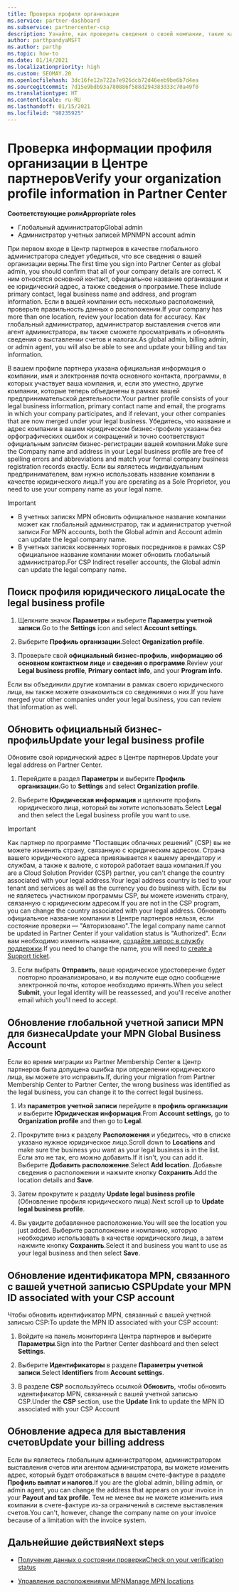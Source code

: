 ```yaml
---
title: Проверка профиля организации
ms.service: partner-dashboard
ms.subservice: partnercenter-csp
description: Узнайте, как проверить сведения о своей компании, такие как основной контакт, адрес и сведения о программе. Вы можете также обновить свой юридический адрес и адрес для выставления счетов.
author: parthpandyaMSFT
ms.author: parthp
ms.topic: how-to
ms.date: 01/14/2021
ms.localizationpriority: high
ms.custom: SEOMAY.20
ms.openlocfilehash: 3dc16fe12a722a7e926dcb72d46eeb9be6b7d4ea
ms.sourcegitcommit: 7d15e9bdb93a780886f588d294383d33c70a49f0
ms.translationtype: HT
ms.contentlocale: ru-RU
ms.lasthandoff: 01/15/2021
ms.locfileid: "98235925"
---
```

# <a name="verify-your-organization-profile-information-in-partner-center"></a><span data-ttu-id="026fc-104">Проверка информации профиля организации в Центре партнеров</span><span class="sxs-lookup"><span data-stu-id="026fc-104">Verify your organization profile information in Partner Center</span></span>

<span data-ttu-id="026fc-105">**Соответствующие роли**</span><span class="sxs-lookup"><span data-stu-id="026fc-105">**Appropriate roles**</span></span>

- <span data-ttu-id="026fc-106">Глобальный администратор</span><span class="sxs-lookup"><span data-stu-id="026fc-106">Global admin</span></span>
- <span data-ttu-id="026fc-107">Администратор учетных записей MPN</span><span class="sxs-lookup"><span data-stu-id="026fc-107">MPN account admin</span></span>

<span data-ttu-id="026fc-108">При первом входе в Центр партнеров в качестве глобального администратора следует убедиться, что все сведения о вашей организации верны.</span><span class="sxs-lookup"><span data-stu-id="026fc-108">The first time you sign into Partner Center as global admin, you should confirm that all of your company details are correct.</span></span> <span data-ttu-id="026fc-109">К ним относятся основной контакт, официальное название организации и ее юридический адрес, а также сведения о программе.</span><span class="sxs-lookup"><span data-stu-id="026fc-109">These include primary contact, legal business name and address, and program information.</span></span> <span data-ttu-id="026fc-110">Если в вашей компании есть несколько расположений, проверьте правильность данных о расположении.</span><span class="sxs-lookup"><span data-stu-id="026fc-110">If your company has more than one location, review your location data for accuracy.</span></span> <span data-ttu-id="026fc-111">Как глобальный администратор, администратор выставления счетов или агент администратора, вы также сможете просматривать и обновлять сведения о выставлении счетов и налогах.</span><span class="sxs-lookup"><span data-stu-id="026fc-111">As global admin, billing admin, or admin agent, you will also be able to see and update your billing and tax information.</span></span>

<span data-ttu-id="026fc-112">В вашем профиле партнера указана официальная информация о компании, имя и электронная почта основного контакта, программы, в которых участвует ваша компания, и, если это уместно, другие компании, которые теперь объединены в рамках вашей предпринимательской деятельности.</span><span class="sxs-lookup"><span data-stu-id="026fc-112">Your partner profile consists of your legal business information, primary contact name and email, the programs in which your company participates, and if relevant, your other companies that are now merged under your legal business.</span></span> <span data-ttu-id="026fc-113">Убедитесь, что название и адрес компании в вашем юридическом бизнес-профиле указаны без орфографических ошибок и сокращений и точно соответствуют официальным записям бизнес-регистрации вашей компании.</span><span class="sxs-lookup"><span data-stu-id="026fc-113">Make sure the Company name and address in your Legal business profile are free of spelling errors and abbreviations and match your formal company business registration records exactly.</span></span> <span data-ttu-id="026fc-114">Если вы являетесь индивидуальным предпринимателем, вам нужно использовать название компании в качестве юридического лица.</span><span class="sxs-lookup"><span data-stu-id="026fc-114">If you are operating as a Sole Proprietor, you need to use your company name as your legal name.</span></span>

>[!Important]
>- <span data-ttu-id="026fc-115">В учетных записях MPN обновить официальное название компании может как глобальный администратор, так и администратор учетной записи.</span><span class="sxs-lookup"><span data-stu-id="026fc-115">For MPN accounts, both the Global admin and Account admin can update the legal company name.</span></span>
>- <span data-ttu-id="026fc-116">В учетных записях косвенных торговых посредников в рамках CSP официальное название компании может обновить глобальный администратор.</span><span class="sxs-lookup"><span data-stu-id="026fc-116">For CSP Indirect reseller accounts, the Global admin can update the legal company name.</span></span> 

## <a name="locate-the-legal-business-profile"></a><span data-ttu-id="026fc-117">Поиск профиля юридического лица</span><span class="sxs-lookup"><span data-stu-id="026fc-117">Locate the legal business profile</span></span>

1. <span data-ttu-id="026fc-118">Щелкните значок **Параметры** и выберите **Параметры учетной записи**.</span><span class="sxs-lookup"><span data-stu-id="026fc-118">Go to the **Settings** icon and select **Account settings**.</span></span>
 
1. <span data-ttu-id="026fc-119">Выберите **Профиль организации**.</span><span class="sxs-lookup"><span data-stu-id="026fc-119">Select **Organization profile**.</span></span> 

2. <span data-ttu-id="026fc-120">Проверьте свой **официальный бизнес-профиль**, **информацию об основном контактном лице** и **сведения о программе**.</span><span class="sxs-lookup"><span data-stu-id="026fc-120">Review your **Legal business profile**, **Primary contact info**, and your **Program info**.</span></span>

<span data-ttu-id="026fc-121">Если вы объединили другие компании в рамках своего юридического лица, вы также можете ознакомиться со сведениями о них.</span><span class="sxs-lookup"><span data-stu-id="026fc-121">If you have merged your other companies under your legal business, you can review that information as well.</span></span> 

## <a name="update-your-legal-business-profile"></a><span data-ttu-id="026fc-122">Обновить официальный бизнес-профиль</span><span class="sxs-lookup"><span data-stu-id="026fc-122">Update your legal business profile</span></span>

<span data-ttu-id="026fc-123">Обновите свой юридический адрес в Центре партнеров.</span><span class="sxs-lookup"><span data-stu-id="026fc-123">Update your legal address on Partner Center.</span></span>

1. <span data-ttu-id="026fc-124">Перейдите в раздел **Параметры** и выберите **Профиль организации**.</span><span class="sxs-lookup"><span data-stu-id="026fc-124">Go to **Settings** and select **Organization profile**.</span></span>


2. <span data-ttu-id="026fc-125">Выберите **Юридическая информация**  и щелкните профиль юридического лица, который вы хотите использовать.</span><span class="sxs-lookup"><span data-stu-id="026fc-125">Select **Legal**  and then select the Legal business profile you want to use.</span></span>

>[!Important]
><span data-ttu-id="026fc-126">Как партнер по программе "Поставщик облачных решений" (CSP) вы не можете изменить страну, связанную с юридическим адресом. Страна вашего юридического адреса привязывается к вашему арендатору и службам, а также к валюте, с которой работает ваша компания.</span><span class="sxs-lookup"><span data-stu-id="026fc-126">If you are a Cloud Solution Provider (CSP) partner, you can't change the country associated with your legal address.Your legal address country is tied to your tenant and services as well as the currency you do business with.</span></span> <span data-ttu-id="026fc-127">Если вы не являетесь участником программы CSP, вы можете изменить страну, связанную с юридическим адресом.</span><span class="sxs-lookup"><span data-stu-id="026fc-127">If you are not in the CSP program, you can change the country associated with your legal address.</span></span> <span data-ttu-id="026fc-128">Обновить официальное название компании в Центре партнеров нельзя, если состояние проверки — "Авторизовано".</span><span class="sxs-lookup"><span data-stu-id="026fc-128">The legal company name cannot be updated in Partner Center if your validation status is "Authorized".</span></span> <span data-ttu-id="026fc-129">Если вам необходимо изменить название, [создайте запрос в службу поддержки](https://partner.microsoft.com/dashboard/support/servicerequests/create?stage=2&topicid=eb74583c-61b3-2124-bffc-00920e0ae772).</span><span class="sxs-lookup"><span data-stu-id="026fc-129">If you need to change the name, you will need to [create a Support ticket](https://partner.microsoft.com/dashboard/support/servicerequests/create?stage=2&topicid=eb74583c-61b3-2124-bffc-00920e0ae772).</span></span>

3. <span data-ttu-id="026fc-130">Если выбрать **Отправить**, ваше юридическое удостоверение будет повторно проанализировано, и вы получите еще одно сообщение электронной почты, которое необходимо принять.</span><span class="sxs-lookup"><span data-stu-id="026fc-130">When you select **Submit**, your legal identity will be reassessed, and you'll receive another email which you'll need to accept.</span></span>

## <a name="update-your-mpn-global-business-account"></a><span data-ttu-id="026fc-131">Обновление глобальной учетной записи MPN для бизнеса</span><span class="sxs-lookup"><span data-stu-id="026fc-131">Update your MPN Global Business Account</span></span>

<span data-ttu-id="026fc-132">Если во время миграции из Partner Membership Center в Центр партнеров была допущена ошибка при определении юридического лица, вы можете это исправить.</span><span class="sxs-lookup"><span data-stu-id="026fc-132">If, during your migration from Partner Membership Center to Partner Center, the wrong business was identified as the legal business, you can change it to the correct legal business.</span></span>

1. <span data-ttu-id="026fc-133">Из **параметров учетной записи** перейдите в **профиль организации** и выберите **Юридическая информация**.</span><span class="sxs-lookup"><span data-stu-id="026fc-133">From **Account settings**, go to **Organization profile** and then go to **Legal**.</span></span>

1.  <span data-ttu-id="026fc-134">Прокрутите вниз к разделу **Расположения** и убедитесь, что в списке указано нужное юридическое лицо.</span><span class="sxs-lookup"><span data-stu-id="026fc-134">Scroll down to **Locations** and make sure the business you want as your legal business is in the list.</span></span> <span data-ttu-id="026fc-135">Если это не так, его можно добавить.</span><span class="sxs-lookup"><span data-stu-id="026fc-135">If it isn't, you can add it.</span></span> <span data-ttu-id="026fc-136">Выберите **Добавить расположение**.</span><span class="sxs-lookup"><span data-stu-id="026fc-136">Select **Add location**.</span></span> <span data-ttu-id="026fc-137">Добавьте сведения о расположении и нажмите кнопку **Сохранить**.</span><span class="sxs-lookup"><span data-stu-id="026fc-137">Add the location details and **Save**.</span></span>

2. <span data-ttu-id="026fc-138">Затем прокрутите к разделу **Update legal business profile** (Обновление профиля юридического лица).</span><span class="sxs-lookup"><span data-stu-id="026fc-138">Next scroll up to **Update legal business profile**.</span></span>

3. <span data-ttu-id="026fc-139">Вы увидите добавленное расположение.</span><span class="sxs-lookup"><span data-stu-id="026fc-139">You will see the location you just added.</span></span> <span data-ttu-id="026fc-140">Выберите расположение и компанию, которую необходимо использовать в качестве юридического лица, а затем нажмите кнопку **Сохранить**.</span><span class="sxs-lookup"><span data-stu-id="026fc-140">Select it and business you want to use as your legal business and then select **Save**.</span></span>

## <a name="update-your-mpn-id-associated-with-your-csp-account"></a><span data-ttu-id="026fc-141">Обновление идентификатора MPN, связанного с вашей учетной записью CSP</span><span class="sxs-lookup"><span data-stu-id="026fc-141">Update your MPN ID associated with your CSP account</span></span>

<span data-ttu-id="026fc-142">Чтобы обновить идентификатор MPN, связанный с вашей учетной записью CSP:</span><span class="sxs-lookup"><span data-stu-id="026fc-142">To update the MPN ID associated with your CSP account:</span></span>

1. <span data-ttu-id="026fc-143">Войдите на панель мониторинга Центра партнеров и выберите **Параметры**.</span><span class="sxs-lookup"><span data-stu-id="026fc-143">Sign into the Partner Center dashboard and then select **Settings**.</span></span>
 
1. <span data-ttu-id="026fc-144">Выберите **Идентификаторы** в разделе **Параметры учетной записи**.</span><span class="sxs-lookup"><span data-stu-id="026fc-144">Select **Identifiers** from **Account settings**.</span></span>

1. <span data-ttu-id="026fc-145">В разделе **CSP** воспользуйтесь ссылкой **Обновить**, чтобы обновить идентификатор MPN, связанный с вашей учетной записью CSP.</span><span class="sxs-lookup"><span data-stu-id="026fc-145">Under the **CSP** section, use the **Update** link to update the MPN ID associated with your CSP Account</span></span> 


## <a name="update-your-billing-address"></a><span data-ttu-id="026fc-146">Обновление адреса для выставления счетов</span><span class="sxs-lookup"><span data-stu-id="026fc-146">Update your billing address</span></span>

<span data-ttu-id="026fc-147">Если вы являетесь глобальным администратором, администратором выставления счетов или агентом администратора, вы можете изменить адрес, который будет отображаться в вашем счете-фактуре в разделе **Профиль выплат и налогов**.</span><span class="sxs-lookup"><span data-stu-id="026fc-147">If you are the global admin, billing admin, or admin agent, you can change the address that appears on your invoice in your **Payout and tax profile**.</span></span> <span data-ttu-id="026fc-148">Тем не менее вы не можете изменить имя компании в счете-фактуре из-за ограничений в системе выставления счетов.</span><span class="sxs-lookup"><span data-stu-id="026fc-148">You can't, however, change the company name on your invoice because of a limitation with the invoice system.</span></span>

## <a name="next-steps"></a><span data-ttu-id="026fc-149">Дальнейшие действия</span><span class="sxs-lookup"><span data-stu-id="026fc-149">Next steps</span></span>

- [<span data-ttu-id="026fc-150">Получение данных о состоянии проверки</span><span class="sxs-lookup"><span data-stu-id="026fc-150">Check on your verification status</span></span>](verification-responses.md)
 
- [<span data-ttu-id="026fc-151">Управление расположениями MPN</span><span class="sxs-lookup"><span data-stu-id="026fc-151">Manage MPN locations</span></span>](manage-locations.md)

